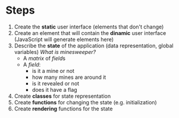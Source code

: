 # Steps

1. Create the **static** user interface (elements that don't change)
2. Create an element that will contain the **dinamic** user interface (JavaScript will generate elements here)
3. Describe the **state** of the application (data representation, global variables)
   *What is minesweeper?*
   - A *matrix* of *field*s
   - A *field*:
     - is it a mine or not
     - how many mines are around it
     - is it revealed or not
     - does it have a flag
4. Create **classes** for state representation
5. Create **functions** for changing the state (e.g. initialization)
6. Create **rendering** functions for the state